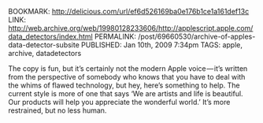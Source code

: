 BOOKMARK: http://delicious.com/url/ef6d526169ba0e176b1ce1a161def13c
LINK: http://web.archive.org/web/19980128233606/http://applescript.apple.com/data_detectors/index.html
PERMALINK: /post/69660530/archive-of-apples-data-detector-subsite
PUBLISHED: Jan 10th, 2009 7:34pm
TAGS: apple, archive, datadetectors

The copy is fun, but it’s certainly not the modern Apple voice — it’s written
from the perspective of somebody who knows that you have to deal with the
whims of flawed technology, but hey, here’s something to help. The current
style is more of one that says ‘We are artists and life is beautiful. Our
products will help you appreciate the wonderful world.’ It’s more restrained,
but no less human.
